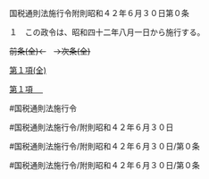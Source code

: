 国税通則法施行令附則昭和４２年６月３０日第０条

１　この政令は、昭和四十二年八月一日から施行する。

~~前条(全)←~~　~~→次条(全)~~

[第１項(全)](国税通則法施行＿令附則昭和４２年６月３０日第０条第１項_.md)  

[第１項 　 ](国税通則法施行＿令附則昭和４２年６月３０日第０条第１項.md)  

#国税通則法施行令

#国税通則法施行令/附則昭和４２年６月３０日

#国税通則法施行令/附則昭和４２年６月３０日/第０条

#国税通則法施行令/附則昭和４２年６月３０日/第０条

